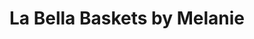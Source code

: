 ---
title: "La Bella Baskets by Melanie"
url: /fairfax/la-bella-baskets-by-melanie-2/
shop: gift
---